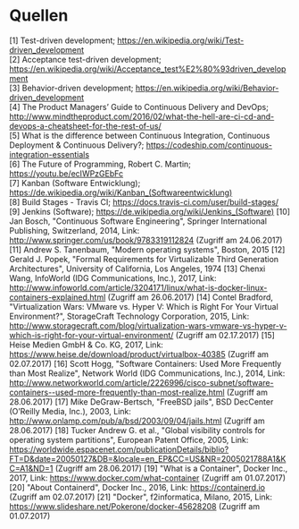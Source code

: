 # Quellen
[1] Test-driven development; https://en.wikipedia.org/wiki/Test-driven_development  
[2] Acceptance test-driven development; https://en.wikipedia.org/wiki/Acceptance_test%E2%80%93driven_development  
[3] Behavior-driven development; https://en.wikipedia.org/wiki/Behavior-driven_development  
[4] The Product Managers’ Guide to Continuous Delivery and DevOps; http://www.mindtheproduct.com/2016/02/what-the-hell-are-ci-cd-and-devops-a-cheatsheet-for-the-rest-of-us/  
[5] What is the difference between Continuous Integration, Continuous Deployment & Continuous Delivery?; https://codeship.com/continuous-integration-essentials  
[6] The Future of Programming, Robert C. Martin; https://youtu.be/ecIWPzGEbFc  
[7] Kanban (Software Entwicklung); https://de.wikipedia.org/wiki/Kanban_(Softwareentwicklung)  
[8] Build Stages - Travis CI; https://docs.travis-ci.com/user/build-stages/  
[9] Jenkins (Software); https://de.wikipedia.org/wiki/Jenkins_(Software)
[10] Jan Bosch, "Continuous Software Engineering", Springer International Publishing, Switzerland, 2014, Link: http://www.springer.com/us/book/9783319112824 (Zugriff am 24.06.2017) 
[11] Andrew S. Tanenbaum, "Modern operating systems", Boston, 2015
[12] Gerald J. Popek, "Formal Requirements for Virtualizable Third Generation Architectures", University of California, Los Angeles, 1974
[13] Chenxi Wang, InfoWorld (IDG Communications, Inc.), 2017, Link: http://www.infoworld.com/article/3204171/linux/what-is-docker-linux-containers-explained.html (Zugriff am 26.06.2017)
[14] Contel Bradford, "Virtualization Wars: VMware vs. Hyper V: Which is Right For Your Virtual Environment?", StorageCraft Technology Corporation, 2015, Link: http://www.storagecraft.com/blog/virtualization-wars-vmware-vs-hyper-v-which-is-right-for-your-virtual-environment/ (Zugriff am 02.17.2017)
[15] Heise Medien GmbH & Co. KG, 2017, Link: https://www.heise.de/download/product/virtualbox-40385 (Zugriff am 02.07.2017)
[16] Scott Hogg, "Software Containers: Used More Frequently than Most Realize", Network World (IDG Communications, Inc.), 2014, Link: http://www.networkworld.com/article/2226996/cisco-subnet/software-containers--used-more-frequently-than-most-realize.html (Zugriff am 28.06.2017)
[17] Mike DeGraw-Bertsch, "FreeBSD jails", BSD DecCenter (O’Reilly Media, Inc.), 2003, Link: http://www.onlamp.com/pub/a/bsd/2003/09/04/jails.html (Zugriff am 28.06.2017)
[18] Tucker Andrew G. et al., "Global visibility controls for operating system partitions", European Patent Office, 2005, Link: https://worldwide.espacenet.com/publicationDetails/biblio?FT=D&date=20050127&DB=&locale=en_EP&CC=US&NR=2005021788A1&KC=A1&ND=1 (Zugriff am 28.06.2017)
[19] "What is a Container", Docker Inc., 2017, Link: https://www.docker.com/what-container (Zugriff am 01.07.2017)
[20] "About Containerd", Docker Inc., 2016, Link: https://containerd.io (Zugriff am 02.07.2017)
[21] "Docker", f2informatica, Milano, 2015, Link: https://www.slideshare.net/Pokerone/docker-45628208 (Zugriff am 01.07.2017)